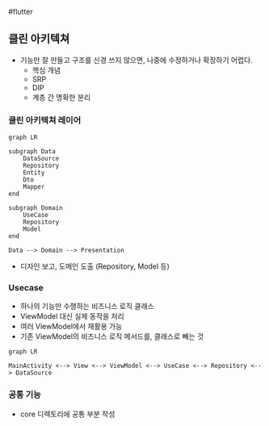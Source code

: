 #flutter

## 클린 아키텍쳐
- 기능만 잘 만들고 구조를 신경 쓰지 않으면, 나중에 수정하거나 확장하기 어렵다.
	- 핵심 개념
	- SRP
	- DIP
	- 계층 간 명확한 분리


### 클린 아키텍쳐 레이어

```mermaid
graph LR

subgraph Data
	DataSource
	Repository
	Entity
	Dto
	Mapper
end

subgraph Domain
	UseCase
	Repository
	Model
end

Data --> Domain --> Presentation 
```

- 디자인 보고, 도메인 도출 (Repository, Model 등)

### Usecase
- 하나의 기능만 수행하는 비즈니스 로직 클래스
- ViewModel 대신 실제 동작을 처리
- 여러 ViewModel에서 재활용 가능
- 기존 ViewModel의 비즈니스 로직 메서드를, 클래스로 빼는 것

```mermaid
graph LR

MainActivity <--> View <--> ViewModel <--> UseCase <--> Repository <--> DataSource
```

### 공통 기능 
- core 디렉토리에 공통 부분 작성
